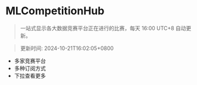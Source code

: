 # MLCompetitionHub

> 一站式显示各大数据竞赛平台正在进行的比赛，每天 16:00 UTC+8 自动更新。
  
> 更新时间: 2024-10-21T16:02:05+0800 

* 多家竞赛平台
* 多种订阅方式
* 下拉查看更多
